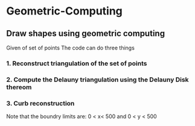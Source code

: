 # Geometric-Computing
## Draw shapes using geometric computing
Given of set of points 
The code can do three things
### 1. Reconstruct triangulation of the set of points
### 2. Compute the Delauny triangulation using the Delauny Disk thereom
### 3. Curb reconstruction
Note that the boundry limits are:  0 < x< 500 and 0 < y < 500

